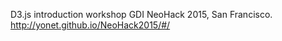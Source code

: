 D3.js introduction workshop GDI NeoHack 2015, San Francisco.
http://yonet.github.io/NeoHack2015/#/

